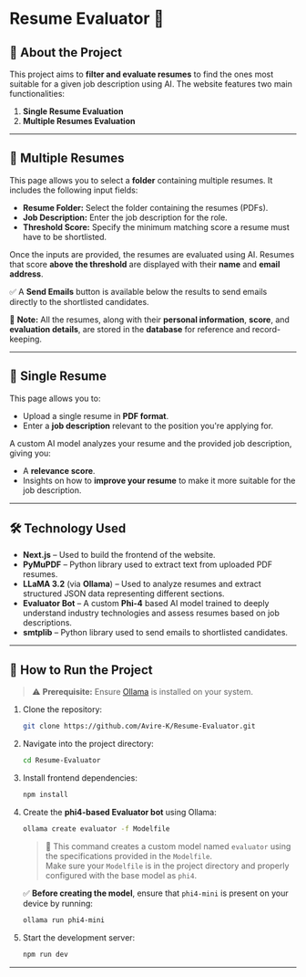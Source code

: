 # Resume Evaluator 💼

## 🚀 About the Project

This project aims to **filter and evaluate resumes** to find the ones most suitable for a given job description using AI. The website features two main functionalities:

1. **Single Resume Evaluation**
2. **Multiple Resumes Evaluation**

---

## 📄 Multiple Resumes

This page allows you to select a **folder** containing multiple resumes. It includes the following input fields:

- **Resume Folder:** Select the folder containing the resumes (PDFs).
- **Job Description:** Enter the job description for the role.
- **Threshold Score:** Specify the minimum matching score a resume must have to be shortlisted.

Once the inputs are provided, the resumes are evaluated using AI. Resumes that score **above the threshold** are displayed with their **name** and **email address**.

✅ A **Send Emails** button is available below the results to send emails directly to the shortlisted candidates.

💾 **Note:** All the resumes, along with their **personal information**, **score**, and **evaluation details**, are stored in the **database** for reference and record-keeping.


---

## 📃 Single Resume

This page allows you to:

- Upload a single resume in **PDF format**.
- Enter a **job description** relevant to the position you're applying for.

A custom AI model analyzes your resume and the provided job description, giving you:

- A **relevance score**.
- Insights on how to **improve your resume** to make it more suitable for the job description.

---

## 🛠️ Technology Used

- **Next.js** – Used to build the frontend of the website.
- **PyMuPDF** – Python library used to extract text from uploaded PDF resumes.
- **LLaMA 3.2** (via **Ollama**) – Used to analyze resumes and extract structured JSON data representing different sections.
- **Evaluator Bot** – A custom **Phi-4** based AI model trained to deeply understand industry technologies and assess resumes based on job descriptions.
- **smtplib** – Python library used to send emails to shortlisted candidates.

---

## 🧪 How to Run the Project

> ⚠️ **Prerequisite:** Ensure [Ollama](https://ollama.com/) is installed on your system.

1. Clone the repository:

    ```bash
    git clone https://github.com/Avire-K/Resume-Evaluator.git
    ```

2. Navigate into the project directory:

    ```bash
    cd Resume-Evaluator
    ```

3. Install frontend dependencies:

    ```bash
    npm install
    ```

4. Create the **phi4-based Evaluator bot** using Ollama:

    ```bash
    ollama create evaluator -f Modelfile
    ```

   > 🧠 This command creates a custom model named `evaluator` using the specifications provided in the `Modelfile`.  
   > Make sure your `Modelfile` is in the project directory and properly configured with the base model as `phi4`.

   ✅ **Before creating the model**, ensure that `phi4-mini` is present on your device by running:

   ```bash
   ollama run phi4-mini


5. Start the development server:

    ```bash
    npm run dev
    ```

---


